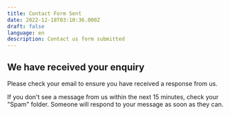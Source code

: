 ```yaml
---
title: Contact Form Sent
date: 2022-12-18T03:10:36.000Z
draft: false
language: en
description: Contact us form submitted
---
```


## We have received your enquiry

Please check your email to ensure you have received a response from us. 

If you don't see a message from us within the next 15 minutes, check your "Spam" folder. Someone will respond to your message as soon as they can.
